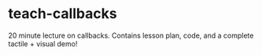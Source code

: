 # teach-callbacks
20 minute lecture on callbacks. Contains lesson plan, code, and a complete tactile + visual demo!
